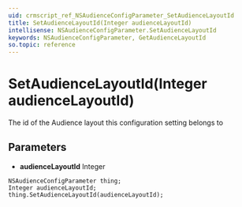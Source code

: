 ```yaml
---
uid: crmscript_ref_NSAudienceConfigParameter_SetAudienceLayoutId
title: SetAudienceLayoutId(Integer audienceLayoutId)
intellisense: NSAudienceConfigParameter.SetAudienceLayoutId
keywords: NSAudienceConfigParameter, GetAudienceLayoutId
so.topic: reference
---
```


# SetAudienceLayoutId(Integer audienceLayoutId)

The id of the Audience layout this configuration setting belongs to

## Parameters

* **audienceLayoutId** Integer

```crmscript
NSAudienceConfigParameter thing;
Integer audienceLayoutId;
thing.SetAudienceLayoutId(audienceLayoutId);
```

